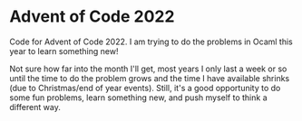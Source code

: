 # Advent of Code 2022

Code for Advent of Code 2022. I am trying to do the problems in Ocaml this year to learn something new!

Not sure how far into the month I'll get, most years I only last a week or so until the time to do the problem grows and the time I have available shrinks (due to Christmas/end of year events). Still, it's a good opportunity to do some fun problems, learn something new, and push myself to think a different way.

